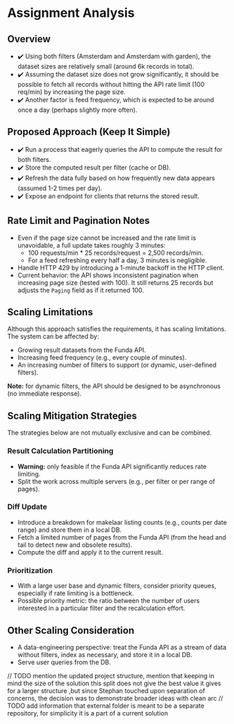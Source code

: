 # Assignment Analysis

## Overview
- ✔️ Using both filters (Amsterdam and Amsterdam with garden), the dataset sizes are relatively small (around 6k records in total).
- ✔️ Assuming the dataset size does not grow significantly, it should be possible to fetch all records without hitting the API rate limit (100 req/min) by increasing the page size.
- ✔️ Another factor is feed frequency, which is expected to be around once a day (perhaps slightly more often).

## Proposed Approach (Keep It Simple)
- ✔️ Run a process that eagerly queries the API to compute the result for both filters.
- ✔️ Store the computed result per filter (cache or DB).
- ✔️ Refresh the data fully based on how frequently new data appears (assumed 1-2 times per day).
- ✔️ Expose an endpoint for clients that returns the stored result.

## Rate Limit and Pagination Notes
- Even if the page size cannot be increased and the rate limit is unavoidable, a full update takes roughly 3 minutes:
  - 100 requests/min * 25 records/request = 2,500 records/min.
  - For a feed refreshing every half a day, 3 minutes is negligible.
- Handle HTTP 429 by introducing a 1-minute backoff in the HTTP client.
- Current behavior: the API shows inconsistent pagination when increasing page size (tested with 100). It still returns 25 records but adjusts the `Paging` field as if it returned 100.

## Scaling Limitations
Although this approach satisfies the requirements, it has scaling limitations. The system can be affected by:
- Growing result datasets from the Funda API.
- Increasing feed frequency (e.g., every couple of minutes).
- An increasing number of filters to support (or dynamic, user-defined filters).

**Note:** for dynamic filters, the API should be designed to be asynchronous (no immediate response).

## Scaling Mitigation Strategies
The strategies below are not mutually exclusive and can be combined.

### Result Calculation Partitioning
- **Warning:** only feasible if the Funda API significantly reduces rate limiting.
- Split the work across multiple servers (e.g., per filter or per range of pages).

### Diff Update
- Introduce a breakdown for makelaar listing counts (e.g., counts per date range) and store them in a local DB.
- Fetch a limited number of pages from the Funda API (from the head and tail to detect new and obsolete results).
- Compute the diff and apply it to the current result.

### Prioritization
- With a large user base and dynamic filters, consider priority queues, especially if rate limiting is a bottleneck.
- Possible priority metric: the ratio between the number of users interested in a particular filter and the recalculation effort.

## Other Scaling Consideration
- A data-engineering perspective: treat the Funda API as a stream of data without filters, index as necessary, and store it in a local DB.
- Serve user queries from the DB.


// TODO mention the updated project structure, mention that keeping in mind the size of the solution this split does not give the best value it gives for a larger structure ,but since Stephan touched upon separation of concerns, the decision was to demonstrate broader ideas with clean arc
// TODO add information that external folder is meant to be a separate repository, for simplicity it is a part of a current solution
